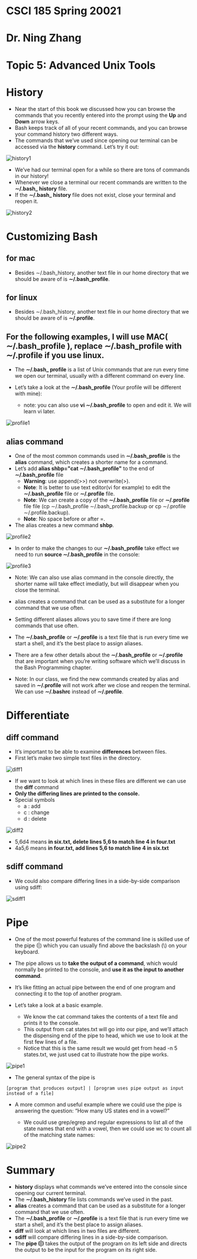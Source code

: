 # CSCI 185 Spring 20021
# Dr. Ning Zhang
# Topic 5: Advanced Unix Tools

# History
+ Near the start of this book we discussed how you can browse the commands that you recently entered into the prompt using the **Up** and **Down** arrow keys.
+ Bash keeps track of all of your recent commands, and you can browse your command history two different ways.
+ The commands that we’ve used since opening our terminal can be accessed via the **history** command. Let’s try it out:


![history1](../Resources/t5-history1.png)

+ We’ve had our terminal open for a while so there are tons of commands in our history!
+ Whenever we close a terminal our recent commands are written to the **∼/.bash\_ history** file.
+ If the **∼/.bash\_ history** file does not exist, close your terminal and reopen it.

![history2](../Resources/t5-history2.png)

# Customizing Bash
## for mac
+ Besides ∼/.bash\_history, another text file in our home directory that we should be aware of is **∼/.bash\_profile**.
## for linux
+ Besides ∼/.bash\_history, another text file in our home directory that we should be aware of is **∼/.profile**.

## For the following examples, I will use MAC( **∼/.bash\_profile** ), replace  **∼/.bash\_profile** with **∼/.profile** if you use linux.

+ The **∼/.bash\_ profile** is a list of Unix commands that are run every time we open our terminal, usually with a different command on every line.

+ Let’s take a look at the **∼/.bash\_profile** (Your profile will be different with mine):
  - note: you can also use **vi ∼/.bash\_profile** to open and edit it. We will learn vi later.
  
![profile1](../Resources/t5-profile1.png)

## alias command
+ One of the most common commands used in **∼/.bash\_profile** is the **alias** command, which creates a shorter name for a command.
+ Let’s add **alias shbp="cat ∼/.bash\_profile"** to the end of **∼/.bash\_profile** file
  - **Warning**: use append(>>) not overwrite(>).
  - **Note**: It is better to use text editor(vi for example) to edit the **∼/.bash\_profile** file or **∼/.profile** file.
  - **Note**: We can create a copy of the **∼/.bash\_profile** file or **∼/.profile** file file (cp ∼/.bash\_profile ∼/.bash\_profile.backup or cp ∼/.profile ∼/.profile.backup).
  - **Note**: No space before or after =.
+ The alias creates a new command **shbp**.

![profile2](../Resources/t5-profile2.png)

+ In order to make the changes to our **∼/.bash\_profile** take effect we need to run **source ∼/.bash\_profile** in the console:

![profile3](../Resources/t5-profile3.png)


+ Note: We can also use alias command in the console directly, the shorter name will take effect imediatly, but will disappear when you close the terminal.


+ alias creates a command that can be used as a substitute for a longer command that we use often.
+ Setting different aliases allows you to save time if there are long commands that use often.
+ The **∼/.bash\_profile** or **∼/.profile** is a text file that is run every time we start a shell, and it’s the best place to assign aliases.

+ There are a few other details about the **∼/.bash\_profile** or **∼/.profile** that are important when you’re writing software which we’ll discuss in the Bash Programming chapter.

+ Note: In our class, we find the new commands created by alias and saved in **∼/.profile** will not work after we close and reopen the terminal. We can use **∼/.bashrc** instead of **∼/.profile**.

# Differentiate 
## diff command
+ It’s important to be able to examine **differences** between files.
+ First let’s make two simple text files in the directory.

![diff1](../Resources/t5-diff1.png)

+ If we want to look at which lines in these files are different we can use the **diff** command
+ **Only the differing lines are printed to the console.**
+ Special symbols
  - a : add
  - c : change
  - d : delete

![diff2](../Resources/t5-diff2.png)

+ 5,6d4 means **in six.txt, delete lines 5,6 to match line 4 in four.txt**
+ 4a5,6 means **in four.txt, add lines 5,6 to match line 4 in six.txt**

## sdiff command
+ We could also compare differing lines in a side-by-side comparison using sdiff:

![sdiff1](../Resources/t5-sdiff1.png)


# Pipe
+ One of the most powerful features of the command line is skilled use of the pipe (\|) which you can usually find above the backslash (\\) on your keyboard.
+ The pipe allows us to **take the output of a command**, which would normally be printed to the console, and **use it as the input to another command**.

+ It’s like fitting an actual pipe between the end of one program and connecting it to the top of another program.

+ Let’s take a look at a basic example.
  - We know the cat command takes the contents of a text file and prints it to the console.
  - This output from cat states.txt will go into our pipe, and we’ll attach the dispensing end of the pipe to head, which we use to look at the first few lines of a file.
  - Notice that this is the same result we would get from head -n 5 states.txt, we just used cat to illustrate how the pipe works.
  
  
![pipe1](../Resources/t5-pipe1.png)


+ The general syntax of the pipe is 

~~~~
[program that produces output] | [program uses pipe output as input instead of a file]
~~~~

+ A more common and useful example where we could use the pipe is answering the question: “How many US states end in a vowel?”

  - We could use grep/egrep and regular expressions to list all of the state names that end with a vowel, then we could use wc to count all of the matching state names:

 ![pipe2](../Resources/t5-pipe2.png)


# Summary
+ **history** displays what commands we’ve entered into the console since opening our current terminal.
+ The **∼/.bash\_history** file lists commands we’ve used in the past.
+ **alias** creates a command that can be used as a substitute for a longer command that we use often.
+ The **∼/.bash\_profile** or **∼/.profile** is a text file that is run every time we start a shell, and it’s the best place to assign aliases.
+ **diff** will look at which lines in two files are different.
+ **sdiff** will compare differing lines in a side-by-side comparison.
+ The **pipe (\|)** takes the output of the program on its left side and directs the output to be the input for the program on its right side.
